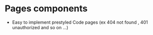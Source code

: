 # Pages components

- Easy to  implement prestyled Code pages (ex 404 not found , 401 unauthorized and so on ...)
